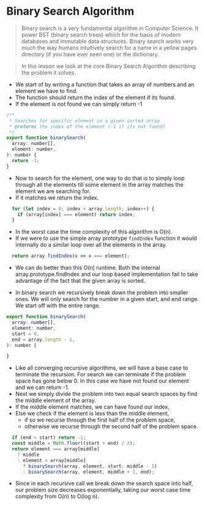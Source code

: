 # Binary Search Algorithm
> Binary search is a very fundamental algorithm in Computer Science. It power BST (binary search trees) which for the basis of modern databases and immutable data structures. Binary search works very much the way humans intuitively search for a name in a yellow pages directory (if you have ever seen one) or the dictionary.

> In this lesson we look at the core Binary Search Algorithm describing the problem it solves.

* We start of by writing a function that takes an array of numbers and an element we have to find.
* The function should return the index of the element if its found.
* If the element is not found we can simply return -1
```js
/**
 * Searches for specific element in a given sorted array
 * @returns the index of the element (-1 if its not found)
 */
export function binarySearch(
  array: number[],
  element: number,
): number {
  return -1;
}
```

* Now to search for the element, one way to do that is to simply loop through all the elements till some element in the array matches the element we are searching for.
* If it matches we return the index.
```js
  for (let index = 0; index < array.length; index++) {
    if (array[index] === element) return index;
  }
```
* In the worst case the time complexity of this algorithm is O(n).
* If we were to use the simple array prototype `findIndex` function it would internally do a similar loop over all the elements in the array.
```js
  return array.findIndex(x => x === element);
```
* We can do better than this O(n) runtime. Both the internal array.prototype.findIndex and our loop based implementation fail to take advantage of the fact that the given array is sorted.

* In binary search we recursively break down the problem into smaller ones. We will only search for the number in a given start, and end range. We start off with the entire range.

```js
export function binarySearch(
  array: number[],
  element: number,
  start = 0,
  end = array.length - 1,
): number {

}
```
* Like all converging recursive algorithms, we will have a base case to terminate the recursion. For search we can terminate if the problem space has gone below 0. In this case we have not found our element and we can return -1.
* Next we simply divide the problem into two equal search spaces by find the middle element of the array.
* If the middle element matches, we can have found our index,
* Else we check if the element is less than the middle element,
  - if so we recurse through the first half of the problem space,
  - otherwise we recurse through the second half of the problem space.
```js
  if (end < start) return -1;
  const middle = Math.floor((start + end) / 2);
  return element === array[middle]
    ? middle
    : element < array[middle]
      ? binarySearch(array, element, start, middle - 1)
      : binarySearch(array, element, middle + 1, end);
```

* Since in each recursive call we break down the search space into half, our problem size decreases exponentially, taking our worst case time complexity from O(n) to O(log n).
